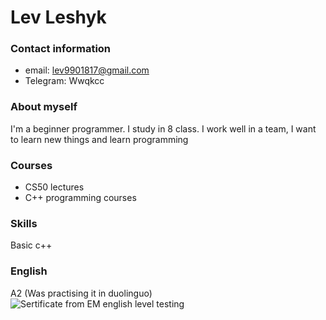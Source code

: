 # Lev Leshyk
### Contact information
* email: lev9901817@gmail.com
* Telegram: Wwqkcc
### About myself
I'm a beginner programmer. I study in 8 class. I work well in a team,
I want to learn new things and learn programming
### Courses
* CS50 lectures
* C++ programming courses
### Skills
Basic c++
### English
A2 (Was practising it in duolinguo)
![Sertificate from EM english level testing](/C:/ef.png "")
